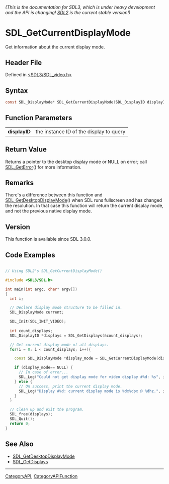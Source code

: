 ###### (This is the documentation for SDL3, which is under heavy development and the API is changing! [SDL2](https://wiki.libsdl.org/SDL2/) is the current stable version!)
# SDL_GetCurrentDisplayMode

Get information about the current display mode.

## Header File

Defined in [<SDL3/SDL_video.h>](https://github.com/libsdl-org/SDL/blob/main/include/SDL3/SDL_video.h)

## Syntax

```c
const SDL_DisplayMode* SDL_GetCurrentDisplayMode(SDL_DisplayID displayID);

```

## Function Parameters

|                   |                                         |
| ----------------- | --------------------------------------- |
| **displayID**     | the instance ID of the display to query |

## Return Value

Returns a pointer to the desktop display mode or NULL on error; call
[SDL_GetError](SDL_GetError)() for more information.

## Remarks

There's a difference between this function and
[SDL_GetDesktopDisplayMode](SDL_GetDesktopDisplayMode)() when SDL runs
fullscreen and has changed the resolution. In that case this function will
return the current display mode, and not the previous native display mode.

## Version

This function is available since SDL 3.0.0.

## Code Examples

```c++

// Using SDL2's SDL_GetCurrentDisplayMode()

#include <SDL3/SDL.h>

int main(int argc, char* argv[])
{
  int i;

  // Declare display mode structure to be filled in.
  SDL_DisplayMode current;

  SDL_Init(SDL_INIT_VIDEO);
  
  int count_displays;
  SDL_DisplayID *displays = SDL_GetDisplays(&count_displays);

  // Get current display mode of all displays.
  for(i = 0; i < count_displays; i++){

    const SDL_DisplayMode *display_mode = SDL_GetCurrentDisplayMode(displays[i]);

    if (display_mode== NULL) {
      // In case of error...
      SDL_Log("Could not get display mode for video display #%d: %s", i, SDL_GetError());
    } else {
      // On success, print the current display mode.
      SDL_Log("Display #%d: current display mode is %dx%dpx @ %dhz.", i, display_mode->w, display_mode->h, display_mode->refresh_rate);
    }
  }

  // Clean up and exit the program.
  SDL_free(displays);
  SDL_Quit();
  return 0;
}

```

## See Also

- [SDL_GetDesktopDisplayMode](SDL_GetDesktopDisplayMode)
- [SDL_GetDisplays](SDL_GetDisplays)

----
[CategoryAPI](CategoryAPI), [CategoryAPIFunction](CategoryAPIFunction)

